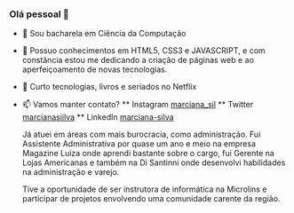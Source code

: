 ### Olá pessoal 👋 

- 🔭 Sou bacharela em Ciência da Computação
- 🌱 Possuo conhecimentos em HTML5, CSS3 e JAVASCRIPT, e com constância estou me dedicando a criação de páginas web e ao aperfeiçoamento de novas tecnologias.
- 💬 Curto tecnologias, livros e seriados no Netflix
- 📫 Vamos manter contato? 
  ** Instagram [marciana_sil](https://www.instagram.com/marciana_sil/)
  ** Twitter [marcianasiilva](https://twitter.com/marcianasiilva)
  ** LinkedIn [marciana-silva](https://www.linkedin.com/in/marciana-silva/)


   Já atuei em áreas com mais burocracia, como administração. 
   Fui Assistente Administrativa por quase um ano e meio na empresa Magazine Luiza onde aprendi bastante sobre o cargo, fui Gerente na Lojas Americanas e também na Di Santinni onde desenvolvi habilidades na administração e varejo.

   Tive a oportunidade de ser instrutora de informática na Microlins e participar de projetos envolvendo uma comunidade carente da região.
